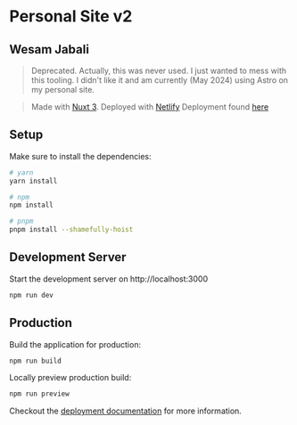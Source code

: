 # Personal Site v2
## Wesam Jabali

> Deprecated. Actually, this was never used. I just wanted to mess with this tooling. I didn't like it and am currently (May 2024) using Astro on my personal site.

> Made with [Nuxt 3](https://v3.nuxtjs.org).
> Deployed with [Netlify](https://netlify.com)
> Deployment found [here](https://62dcd02e95186a1ac8e88ac7--luxury-selkie-00d9f6.netlify.app/)

## Setup

Make sure to install the dependencies:

```bash
# yarn
yarn install

# npm
npm install

# pnpm
pnpm install --shamefully-hoist
```

## Development Server

Start the development server on http://localhost:3000

```bash
npm run dev
```

## Production

Build the application for production:

```bash
npm run build
```

Locally preview production build:

```bash
npm run preview
```

Checkout the [deployment documentation](https://v3.nuxtjs.org/guide/deploy/presets) for more information.
